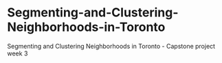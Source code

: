 # Segmenting-and-Clustering-Neighborhoods-in-Toronto
Segmenting and Clustering Neighborhoods in Toronto - Capstone project week 3
